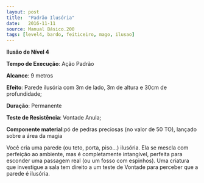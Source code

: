 ```yaml
---
layout: post
title:  "Padrão Ilusória"
date:   2016-11-11
source: Manual Básico.200
tags: [level4, bardo, feiticeiro, mago, ilusao]
---
```


**Ilusão de Nível 4**

**Tempo de Execução**: Ação Padrão

**Alcance**: 9 metros

**Efeito**: Parede ilusória com 3m de lado, 3m de altura e 30cm de profundidade;

**Duração**: Permanente

**Teste de Resistência**: Vontade Anula;

**Componente material**:pó de pedras preciosas (no valor de 50 TO), lançado sobre a área da magia

Você cria uma parede (ou teto, porta, piso...) ilusória. Ela se mescla com perfeição ao ambiente, mas é completamente intangível, perfeita para esconder uma passagem real (ou um fosso com espinhos). 
Uma criatura que investigue a sala tem direito a um teste de Vontade para perceber que a parede é ilusória.
